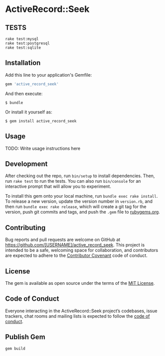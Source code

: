 # ActiveRecord::Seek

## TESTS

```
rake test:mysql
rake test:postgresql
rake test:sqlite
```

## Installation

Add this line to your application's Gemfile:

```ruby
gem 'active_record_seek'
```

And then execute:

    $ bundle

Or install it yourself as:

    $ gem install active_record_seek

## Usage

TODO: Write usage instructions here

## Development

After checking out the repo, run `bin/setup` to install dependencies. Then, run `rake test` to run the tests. You can also run `bin/console` for an interactive prompt that will allow you to experiment.

To install this gem onto your local machine, run `bundle exec rake install`. To release a new version, update the version number in `version.rb`, and then run `bundle exec rake release`, which will create a git tag for the version, push git commits and tags, and push the `.gem` file to [rubygems.org](https://rubygems.org).

## Contributing

Bug reports and pull requests are welcome on GitHub at https://github.com/[USERNAME]/active_record_seek. This project is intended to be a safe, welcoming space for collaboration, and contributors are expected to adhere to the [Contributor Covenant](http://contributor-covenant.org) code of conduct.

## License

The gem is available as open source under the terms of the [MIT License](http://opensource.org/licenses/MIT).

## Code of Conduct

Everyone interacting in the ActiveRecord::Seek project’s codebases, issue trackers, chat rooms and mailing lists is expected to follow the [code of conduct](https://github.com/[USERNAME]/active_record_seek/blob/master/CODE_OF_CONDUCT.md).

## Publish Gem

```bash
gem build
